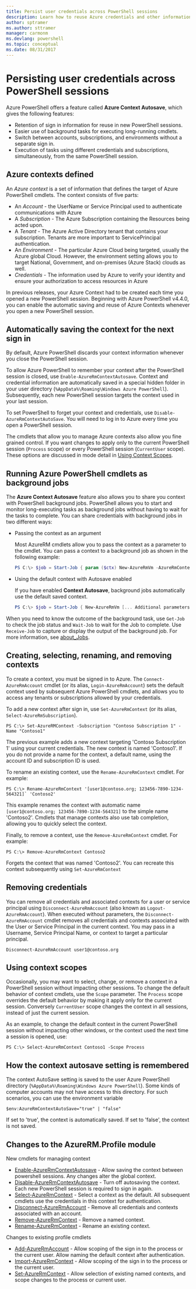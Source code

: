 ```yaml
---
title: Persist user credentials across PowerShell sessions
description: Learn how to reuse Azure credentials and other information across multiple PowerShell sessions.
author: sptramer
ms.author: sttramer
manager: carmonm
ms.devlang: powershell
ms.topic: conceptual
ms.date: 08/31/2017
---
```

# Persisting user credentials across PowerShell sessions

Azure PowerShell offers a feature called **Azure Context Autosave**, which gives the following features:

- Retention of sign in information for reuse in new PowerShell sessions.
- Easier use of background tasks for executing long-running cmdlets.
- Switch between accounts, subscriptions, and environments without a separate sign in.
- Execution of tasks using different credentials and subscriptions, simultaneously, from the same
  PowerShell session.

## Azure contexts defined

An *Azure context* is a set of information that defines the target of Azure PowerShell cmdlets. The
context consists of five parts:

- An *Account* - the UserName or Service Principal used to authenticate communications with Azure
- A *Subscription* - The Azure Subscription containing the Resources being acted upon.
- A *Tenant* - The Azure Active Directory tenant that contains your subscription. Tenants are more
  important to ServicePrincipal authentication.
- An *Environment* - The particular Azure Cloud being targeted, usually the Azure global Cloud.
  However, the environment setting allows you to target National, Government, and on-premises
  (Azure Stack) clouds as well.
- *Credentials* - The information used by Azure to verify your identity and ensure your
  authorization to access resources in Azure

In previous releases, your Azure Context had to be created each time you opened a new PowerShell
session. Beginning with Azure PowerShell v4.4.0, you can enable the automatic saving and reuse of
Azure Contexts whenever you open a new PowerShell session.

## Automatically saving the context for the next sign in

By default, Azure PowerShell discards your context information whenever you close the
PowerShell session.

To allow Azure PowerShell to remember your context after the PowerShell session is closed, use
`Enable-AzureRmContextAutosave`. Context and credential information are automatically saved in
a special hidden folder in your user directory (`%AppData%\Roaming\Windows Azure PowerShell`).
Subsequently, each new PowerShell session targets the context used in your last session.

To set PowerShell to forget your context and credentials, use `Disable-AzureRmContextAutoSave`. You
will need to log in to Azure every time you open a PowerShell session.

The cmdlets that allow you to manage Azure contexts also allow you fine grained control. If you
want changes to apply only to the current PowerShell session (`Process` scope) or every PowerShell
session (`CurrentUser` scope). These options are discussed in mode detail in [Using Context
Scopes](#Using-Context-Scopes).

## Running Azure PowerShell cmdlets as background jobs

The **Azure Context Autosave** feature also allows you to share you context with PowerShell
background jobs. PowerShell allows you to start and monitor long-executing tasks as background jobs
without having to wait for the tasks to complete. You can share credentials with background jobs in
two different ways:

- Passing the context as an argument

  Most AzureRM cmdlets allow you to pass the context as a parameter to the cmdlet. You can pass a
  context to a background job as shown in the following example:

  ```powershell
  PS C:\> $job = Start-Job { param ($ctx) New-AzureRmVm -AzureRmContext $ctx [... Additional parameters ...]} -ArgumentList (Get-AzureRmContext)
  ```

- Using the default context with Autosave enabled

  If you have enabled **Context Autosave**, background jobs automatically use the default saved
  context.

  ```powershell
  PS C:\> $job = Start-Job { New-AzureRmVm [... Additional parameters ...]}
  ```

When you need to know the outcome of the background task, use `Get-Job` to check the job status and
`Wait-Job` to wait for the Job to complete. Use `Receive-Job` to capture or display the output of
the background job. For more information, see [about_Jobs](/powershell/module/microsoft.powershell.core/about/about_jobs).

## Creating, selecting, renaming, and removing contexts

To create a context, you must be signed in to Azure. The `Connect-AzureRmAccount` cmdlet (or its alias,
`Login-AzureRmAccount`) sets the default context used by subsequent Azure PowerShell cmdlets, and
allows you to access any tenants or subscriptions allowed by your credentials.

To add a new context after sign in, use `Set-AzureRmContext` (or its alias,
`Select-AzureRmSubscription`).

```azurepowershell-interactive
PS C:\> Set-AzureRMContext -Subscription "Contoso Subscription 1" -Name "Contoso1"
```

The previous example adds a new context targeting 'Contoso Subscription 1' using your current
credentials. The new context is named 'Contoso1'. If you do not provide a name for the context, a
default name, using the account ID and subscription ID is used.

To rename an existing context, use the `Rename-AzureRmContext` cmdlet. For example:

```azurepowershell-interactive
PS C:\> Rename-AzureRmContext '[user1@contoso.org; 123456-7890-1234-564321]` 'Contoso2'
```

This example renames the context with automatic name `[user1@contoso.org; 123456-7890-1234-564321]`
to the simple name 'Contoso2'. Cmdlets that manage contexts also use tab completion, allowing you
to quickly select the context.

Finally, to remove a context, use the `Remove-AzureRmContext` cmdlet.  For example:

```azurepowershell-interactive
PS C:\> Remove-AzureRmContext Contoso2
```

Forgets the context that was named 'Contoso2'. You can recreate this context subsequently using
`Set-AzureRmContext`

## Removing credentials

You can remove all credentials and associated contexts for a user or service principal using
`Disconnect-AzureRmAccount` (also known as `Logout-AzureRmAccount`). When executed without parameters,
the `Disconnect-AzureRmAccount` cmdlet removes all credentials and contexts associated with the User or
Service Principal in the current context. You may pass in a Username, Service Principal Name, or
context to target a particular principal.

```azurepowershell-interactive
Disconnect-AzureRmAccount user1@contoso.org
```

## Using context scopes

Occasionally, you may want to select, change, or remove a context in a PowerShell session without
impacting other sessions. To change the default behavior of context cmdlets, use the `Scope`
parameter. The `Process` scope overrides the default behavior by making it apply only for the
current session. Conversely `CurrentUser` scope changes the context in all sessions, instead of
just the current session.

As an example, to change the default context in the current PowerShell session without impacting
other windows, or the context used the next time a session is opened, use:

```azurepowershell-interactive
PS C:\> Select-AzureRmContext Contoso1 -Scope Process
```

## How the context autosave setting is remembered

The context AutoSave setting is saved to the user Azure PowerShell directory
(`%AppData%\Roaming\Windows Azure PowerShell`). Some kinds of computer accounts may not have access
to this directory. For such scenarios, you can use the environment variable

```azurepowershell-interactive
$env:AzureRmContextAutoSave="true" | "false"
```

If set to 'true', the context is automatically saved. If set to 'false', the context is not saved.

## Changes to the AzureRM.Profile module

New cmdlets for managing context

- [Enable-AzureRmContextAutosave][enable] - Allow saving the context between powershell sessions.
  Any changes alter the global context.
- [Disable-AzureRmContextAutosave][disable] - Turn off autosaving the context. Each new PowerShell
  session is required to sign in again.
- [Select-AzureRmContext][select] - Select a context as the default. All subsequent cmdlets use the
  credentials in this context for authentication.
- [Disconnect-AzureRmAccount][remove-cred] - Remove all credentials and contexts associated with an
  account.
- [Remove-AzureRmContext][remove-context] - Remove a named context.
- [Rename-AzureRmContext][rename] - Rename an existing context.

Changes to existing profile cmdlets

- [Add-AzureRmAccount][login] - Allow scoping of the sign in to the process or the current user.
  Allow naming the default context after authentication.
- [Import-AzureRmContext][import] - Allow scoping of the sign in to the process or the current user.
- [Set-AzureRmContext][set-context] - Allow selection of existing named contexts, and scope changes
  to the process or current user.

<!-- Hyperlinks -->
[enable]: /powershell/module/azurerm.profile/Enable-AzureRmContextAutosave
[disable]: /powershell/module/azurerm.profile/Disable-AzureRmContextAutosave
[select]: /powershell/module/azurerm.profile/Select-AzureRmContext
[remove-cred]: /powershell/module/azurerm.profile/Disconnect-AzureRmAccount
[remove-context]: /powershell/module/azurerm.profile/Remove-AzureRmContext
[rename]: /powershell/module/azurerm.profile/Rename-AzureRmContext

<!-- Updated cmdlets -->
[login]: /powershell/module/azurerm.profile/Connect-AzureRmAccount
[import]: /powershell/module/azurerm.profile/Import-AzureRmAccount
[set-context]: /powershell/module/azurerm.profile/Import-AzureRmContext
